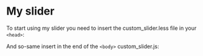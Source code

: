# My slider
To start using my slider you need to insert the custom_slider.less file in your `<head>`:

And so-same insert in the end of the `<body>` custom_slider.js:
